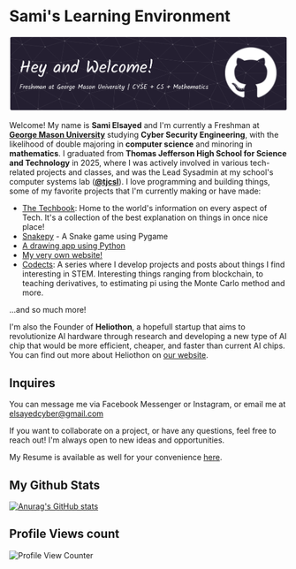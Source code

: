 <!---
- 👋 Hi, I’m @selsayed25
- 👀 I’m interested in Science (mostly Biology and Chemistry), Tech, Mathematics, and programming (Python, Java, HTML, CSS, R, and SQL)
- 🌱 I’m currently learning how to speak Python, Java, and HTML. 
- 📫 How to reach me: Facebook and Instagram: @samielsayedtj
--->

# Sami's Learning Environment

<center>

![Header](./static/img/github-header-image-2025.png)

</center>

Welcome! My name is **Sami Elsayed** and I'm currently a Freshman at **[George Mason University](https://www.gmu.edu)** studying **Cyber Security Engineering**, with the likelihood of double majoring in **computer science** and minoring in **mathematics**. I graduated from **Thomas Jefferson High School for Science and Technology** in 2025, where I was actively involved in various tech-related projects and classes, and was the Lead Sysadmin at my school's computer systems lab (**[@tjcsl](https://github.com/tjcsl)**). I love programming and building things, some of my favorite projects that I'm currently making or have made:

- [The Techbook](https://github.com/selsayed25/techbook): Home to the world's information on every aspect of Tech. It's a collection of the best explanation on things in once nice place!
- [Snakepy](https://github.com/selsayed25/snakepy) - A Snake game using Pygame
- [A drawing app using Python](https://github.com/selsayed25/python-drawing-app)
- [My very own website!](https://github.com/selsayed25/website)
- [Codects](https://tcedco.github.io/website): A series where I develop projects and posts about things I find interesting in STEM. Interesting things ranging from blockchain, to teaching derivatives, to estimating pi using the Monte Carlo method and more.

...and so much more!

I'm also the Founder of **Heliothon**, a hopefull startup that aims to revolutionize AI hardware through research and developing a new type of AI chip that would be more efficient, cheaper, and faster than current AI chips. You can find out more about Heliothon on [our website](https://heliothon.github.io/).

## Inquires

You can message me via Facebook Messenger or Instagram, or email me at [elsayedcyber@gmail.com](mailto:elsayedcyber@gmail.com)

If you want to collaborate on a project, or have any questions, feel free to reach out! I'm always open to new ideas and opportunities.

My Resume is available as well for your convenience [here](./static/docs/resume.pdf).

## My Github Stats

[![Anurag's GitHub stats](https://github-readme-stats.vercel.app/api?username=selsayed25)](https://github.com/anuraghazra/github-readme-stats)

## Profile Views count

![Profile View Counter](https://komarev.com/ghpvc/?username=selsayed25)
<!---
selsayed25/selsayed25 is a ✨ special ✨ repository because its `README.md` (this file) appears on your GitHub profile.
You can click the Preview link to take a look at your changes.
--->

